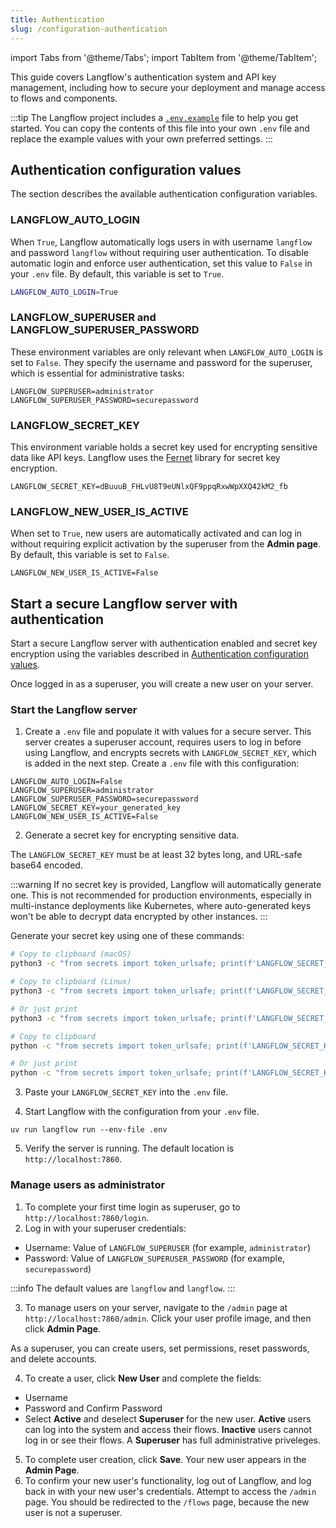 ```yaml
---
title: Authentication
slug: /configuration-authentication
---
```


import Tabs from '@theme/Tabs';
import TabItem from '@theme/TabItem';

This guide covers Langflow's authentication system and API key management, including how to secure your deployment and manage access to flows and components.

:::tip
The Langflow project includes a [`.env.example`](https://github.com/langflow-ai/langflow/blob/main/.env.example) file to help you get started.
You can copy the contents of this file into your own `.env` file and replace the example values with your own preferred settings.
:::

## Authentication configuration values

The section describes the available authentication configuration variables.

### LANGFLOW_AUTO_LOGIN

When `True`, Langflow automatically logs users in with username `langflow` and password `langflow` without requiring user authentication.
To disable automatic login and enforce user authentication, set this value to `False` in your `.env` file.
By default, this variable is set to `True`.

```bash
LANGFLOW_AUTO_LOGIN=True
```

### LANGFLOW_SUPERUSER and LANGFLOW_SUPERUSER_PASSWORD

These environment variables are only relevant when `LANGFLOW_AUTO_LOGIN` is set to `False`.
They specify the username and password for the superuser, which is essential for administrative tasks:

```text
LANGFLOW_SUPERUSER=administrator
LANGFLOW_SUPERUSER_PASSWORD=securepassword
```

### LANGFLOW_SECRET_KEY

This environment variable holds a secret key used for encrypting sensitive data like API keys.
Langflow uses the [Fernet](https://pypi.org/project/cryptography/) library for secret key encryption.
```text
LANGFLOW_SECRET_KEY=dBuuuB_FHLvU8T9eUNlxQF9ppqRxwWpXXQ42kM2_fb
```

### LANGFLOW_NEW_USER_IS_ACTIVE

When set to `True`, new users are automatically activated and can log in without requiring explicit activation by the superuser from the **Admin page**.
By default, this variable is set to `False`.

```text
LANGFLOW_NEW_USER_IS_ACTIVE=False
```

## Start a secure Langflow server with authentication

Start a secure Langflow server with authentication enabled and secret key encryption using the variables described in [Authentication configuration values](/configuration-authentication#authentication-configuration-values).

Once logged in as a superuser, you will create a new user on your server.

### Start the Langflow server

1. Create a `.env` file and populate it with values for a secure server.
This server creates a superuser account, requires users to log in before using Langflow, and encrypts secrets with `LANGFLOW_SECRET_KEY`, which is added in the next step.
Create a `.env` file with this configuration:

```text
LANGFLOW_AUTO_LOGIN=False
LANGFLOW_SUPERUSER=administrator
LANGFLOW_SUPERUSER_PASSWORD=securepassword
LANGFLOW_SECRET_KEY=your_generated_key
LANGFLOW_NEW_USER_IS_ACTIVE=False
```

2. Generate a secret key for encrypting sensitive data.

The `LANGFLOW_SECRET_KEY` must be at least 32 bytes long, and URL-safe base64 encoded.

:::warning
If no secret key is provided, Langflow will automatically generate one. This is not recommended for production environments, especially in multi-instance deployments like Kubernetes, where auto-generated keys won't be able to decrypt data encrypted by other instances.
:::

Generate your secret key using one of these commands:

<Tabs>
<TabItem value="unix" label="macOS/Linux">

```bash
# Copy to clipboard (macOS)
python3 -c "from secrets import token_urlsafe; print(f'LANGFLOW_SECRET_KEY={token_urlsafe(32)}')" | pbcopy

# Copy to clipboard (Linux)
python3 -c "from secrets import token_urlsafe; print(f'LANGFLOW_SECRET_KEY={token_urlsafe(32)}')" | xclip -selection clipboard

# Or just print
python3 -c "from secrets import token_urlsafe; print(f'LANGFLOW_SECRET_KEY={token_urlsafe(32)}')"
```
</TabItem>

<TabItem value="windows" label="Windows">

```bash
# Copy to clipboard
python -c "from secrets import token_urlsafe; print(f'LANGFLOW_SECRET_KEY={token_urlsafe(32)}')" | clip

# Or just print
python -c "from secrets import token_urlsafe; print(f'LANGFLOW_SECRET_KEY={token_urlsafe(32)}')"
```

</TabItem>
</Tabs>

3. Paste your `LANGFLOW_SECRET_KEY` into the `.env` file.

4. Start Langflow with the configuration from your `.env` file.

```text
uv run langflow run --env-file .env
```

5. Verify the server is running. The default location is `http://localhost:7860`.

### Manage users as administrator

1. To complete your first time login as superuser, go to `http://localhost:7860/login`.
2. Log in with your superuser credentials:
* Username: Value of `LANGFLOW_SUPERUSER` (for example, `administrator`)
* Password: Value of `LANGFLOW_SUPERUSER_PASSWORD` (for example, `securepassword`)

:::info
The default values are `langflow` and `langflow`.
:::

3. To manage users on your server, navigate to the `/admin` page at `http://localhost:7860/admin`.
Click your user profile image, and then click **Admin Page**.

As a superuser, you can create users, set permissions, reset passwords, and delete accounts.

4. To create a user, click **New User** and complete the fields:
* Username
* Password and Confirm Password
* Select **Active** and deselect **Superuser** for the new user.
**Active** users can log into the system and access their flows. **Inactive** users cannot log in or see their flows.
A **Superuser** has full administrative priveleges.

5. To complete user creation, click **Save**.
Your new user appears in the **Admin Page**.
6. To confirm your new user's functionality, log out of Langflow, and log back in with your new user's credentials.
Attempt to access the `/admin` page. You should be redirected to the `/flows` page, because the new user is not a superuser.
